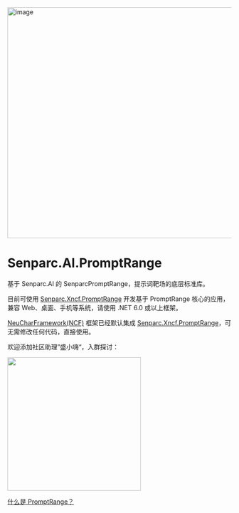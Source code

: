 <img width="519" alt="image" src="https://github.com/Senparc/PromptRange/assets/2281927/55001a58-05e3-40e8-8e70-38e030032a2f">

# Senparc.AI.PromptRange
基于 Senparc.AI 的 SenparcPromptRange，提示词靶场的底层标准库。

目前可使用 [Senparc.Xncf.PromptRange](https://github.com/NeuCharFramework/NcfPackageSources/tree/master/src/Extensions/Senparc.Xncf.PromptRange) 开发基于 PromptRange 核心的应用，兼容 Web、桌面、手机等系统，请使用 .NET 6.0 或以上框架。

[NeuCharFramework(NCF)](https://github.com/orgs/NeuCharFramework) 框架已经默认集成 [Senparc.Xncf.PromptRange](https://github.com/NeuCharFramework/NcfPackageSources/tree/master/src/Extensions/Senparc.Xncf.PromptRange)，可无需修改任何代码，直接使用。

欢迎添加社区助理”盛小嗨“，入群探讨：

<img src="https://github.com/Senparc/Senparc.AI.PromptRange/assets/2281927/0bd60a5d-6b22-4262-85c7-0abb94151ffc" width="300" />

[什么是 PromptRange？](https://github.com/Senparc/Senparc.AI.PromptRange/wiki/What's-PromptRange%3F)


